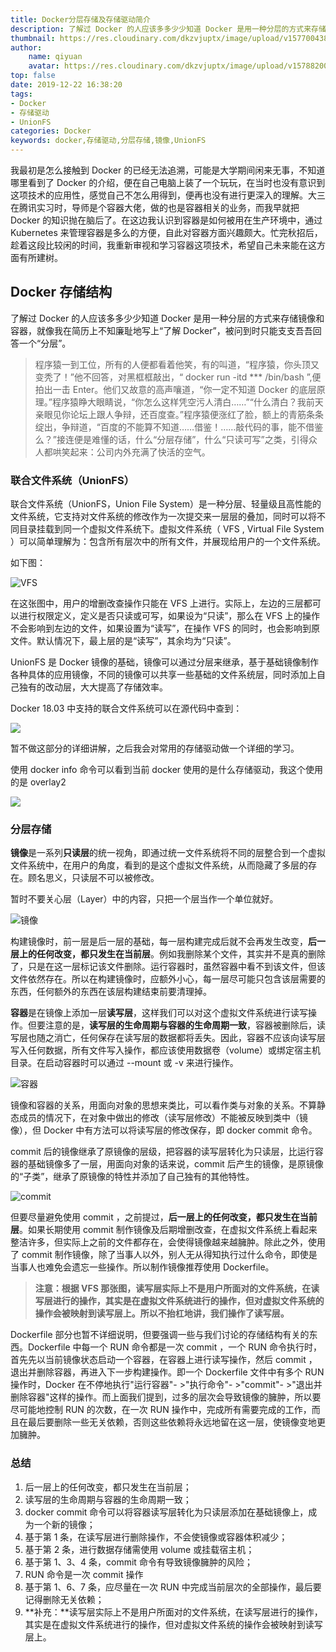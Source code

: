 ```yaml
---
title: Docker分层存储及存储驱动简介
description: 了解过 Docker 的人应该多多少少知道 Docker 是用一种分层的方式来存储镜像和容器。本文主要简单介绍了 Docker 存储结构，以及在这种存储结构下对使用 Docker 的各种建议等。
thumbnail: https://res.cloudinary.com/dkzvjuptx/image/upload/v1577004386/Docker%E5%88%86%E5%B1%82%E5%AD%98%E5%82%A8%E5%8F%8A%E5%AD%98%E5%82%A8%E9%A9%B1%E5%8A%A8%E7%AE%80%E4%BB%8B/docker_fjs2xj.jpg
author: 
	name: qiyuan
	avatar: https://res.cloudinary.com/dkzvjuptx/image/upload/v1578820041/info/favicon_s4pmzz.jpg
top: false
date: 2019-12-22 16:38:20
tags: 
- Docker
- 存储驱动
- UnionFS
categories: Docker
keywords: docker,存储驱动,分层存储,镜像,UnionFS
---
```


我最初是怎么接触到 Docker 的已经无法追溯，可能是大学期间闲来无事，不知道哪里看到了 Docker 的介绍，便在自己电脑上装了一个玩玩，在当时也没有意识到这项技术的应用性，感觉自己不怎么用得到，便再也没有进行更深入的理解。大三在腾讯实习时，导师是个容器大佬，做的也是容器相关的业务，而我早就把 Docker 的知识抛在脑后了。在这边我认识到容器是如何被用在生产环境中，通过 Kubernetes 来管理容器是多么的方便，自此对容器方面兴趣颇大。忙完秋招后，趁着这段比较闲的时间，我重新审视和学习容器这项技术，希望自己未来能在这方面有所建树。



## Docker 存储结构

了解过 Docker 的人应该多多少少知道 Docker 是用一种分层的方式来存储镜像和容器，就像我在简历上不知廉耻地写上“了解 Docker”，被问到时只能支支吾吾回答一个“分层”。

> 程序猿一到工位，所有的人便都看着他笑，有的叫道，“程序猿，你头顶又变秃了！”他不回答，对黑框框敲出，“ docker run -itd *** /bin/bash ”,便拍出一击 Enter。他们又故意的高声嚷道，“你一定不知道 Docker 的底层原理。”程序猿睁大眼睛说，“你怎么这样凭空污人清白……”“什么清白？我前天亲眼见你论坛上跟人争辩，还百度查。”程序猿便涨红了脸，额上的青筋条条绽出，争辩道，“百度的不能算不知道……借鉴！……敲代码的事，能不借鉴么？”接连便是难懂的话，什么“分层存储”，什么“只读可写”之类，引得众人都哄笑起来：公司内外充满了快活的空气。 

### 联合文件系统（UnionFS）

联合文件系统（UnionFS，Union File System）是一种分层、轻量级且高性能的文件系统，它支持对文件系统的修改作为一次提交来一层层的叠加，同时可以将不同目录挂载到同一个虚拟文件系统下。虚拟文件系统（ VFS , Virtual File System ）可以简单理解为：包含所有层次中的所有文件，并展现给用户的一个文件系统。

如下图：

![VFS](https://res.cloudinary.com/dkzvjuptx/image/upload/v1577027611/Docker分层存储及存储驱动简介/6_pydxuh.png) 

在这张图中，用户的增删改查操作只能在 VFS 上进行。实际上，左边的三层都可以进行权限定义，定义是否只读或可写，如果设为“只读”，那么在 VFS 上的操作不会影响到左边的文件，如果设置为“读写”，在操作 VFS 的同时，也会影响到原文件。默认情况下，最上层的是“读写”，其余均为“只读”。

UnionFS 是 Docker 镜像的基础，镜像可以通过分层来继承，基于基础镜像制作各种具体的应用镜像，不同的镜像可以共享一些基础的文件系统层，同时添加上自己独有的改动层，大大提高了存储效率。

Docker 18.03 中支持的联合文件系统可以在源代码中查到：

![](https://res.cloudinary.com/dkzvjuptx/image/upload/v1577007753/Docker分层存储及存储驱动简介/1_s5oogw.png) 

暂不做这部分的详细讲解，之后我会对常用的存储驱动做一个详细的学习。

使用 docker info 命令可以看到当前 docker 使用的是什么存储驱动，我这个使用的是 overlay2

![](https://res.cloudinary.com/dkzvjuptx/image/upload/v1577009287/Docker分层存储及存储驱动简介/2_s0vj6o.png) 

### 分层存储

**镜像**是一系列**只读层**的统一视角，即通过统一文件系统将不同的层整合到一个虚拟文件系统中，在用户的角度，看到的是这个虚拟文件系统，从而隐藏了多层的存在。顾名思义，只读层不可以被修改。

暂时不要关心层（Layer）中的内容，只把一个层当作一个单位就好。

![镜像](https://res.cloudinary.com/dkzvjuptx/image/upload/v1577024854/Docker分层存储及存储驱动简介/3_oze8pq.png) 

构建镜像时，前一层是后一层的基础，每一层构建完成后就不会再发生改变，**后一层上的任何改变，都只发生在当前层**。例如我删除某个文件，其实并不是真的删除了，只是在这一层标记该文件删除。运行容器时，虽然容器中看不到该文件，但该文件依然存在。所以在构建镜像时，应额外小心，每一层尽可能只包含该层需要的东西，任何额外的东西在该层构建结束前要清理掉。

**容器**是在镜像上添加一层**读写层**，这样我们可以对这个虚拟文件系统进行读写操作。但要注意的是，**读写层的生命周期与容器的生命周期一致**，容器被删除后，读写层也随之消亡，任何保存在读写层的数据都将丢失。因此，容器不应该向读写层写入任何数据，所有文件写入操作，都应该使用数据卷（volume）或绑定宿主机目录。在启动容器时可以通过 --mount 或 -v 来进行操作。

![容器](https://res.cloudinary.com/dkzvjuptx/image/upload/v1577024854/Docker分层存储及存储驱动简介/4_nd3c5k.png) 

镜像和容器的关系，用面向对象的思想来类比，可以看作类与对象的关系。不算静态成员的情况下，在对象中做出的修改（读写层修改）不能被反映到类中（镜像），但 Docker 中有方法可以将读写层的修改保存，即 docker commit 命令。

commit 后的镜像继承了原镜像的层级，把容器的读写层转化为只读层，比运行容器的基础镜像多了一层，用面向对象的话来说，commit 后产生的镜像，是原镜像的“子类”，继承了原镜像的特性并添加了自己独有的其他特性。

![commit](https://res.cloudinary.com/dkzvjuptx/image/upload/v1577024855/Docker分层存储及存储驱动简介/5_oafumm.png) 

但要尽量避免使用 commit ，之前提过，**后一层上的任何改变，都只发生在当前层**。如果长期使用 commit 制作镜像及后期增删改查，在虚拟文件系统上看起来整洁许多，但实际上之前的文件都存在，会使得镜像越来越臃肿。除此之外，使用了 commit 制作镜像，除了当事人以外，别人无从得知执行过什么命令，即使是当事人也难免会遗忘一些操作。所以制作镜像推荐使用 Dockerfile。

> **注意：根据 VFS 那张图，读写层实际上不是用户所面对的文件系统，在读写层进行的操作，其实是在虚拟文件系统进行的操作，但对虚拟文件系统的操作会被映射到读写层上。所以不抬杠地讲，我们操作了读写层。**

Dockerfile 部分也暂不详细说明，但要强调一些与我们讨论的存储结构有关的东西。Dockerfile 中每一个 RUN 命令都是一次 commit ，一个 RUN 命令执行时，首先先以当前镜像状态启动一个容器，在容器上进行读写操作，然后 commit ，退出并删除容器，再进入下一步构建操作。即一个 Dockerfile 文件中有多个 RUN 操作时，Docker 在不停地执行"运行容器"- >"执行命令"- >"commit"- >"退出并删除容器"这样的操作。而上面我们提到，过多的层次会导致镜像的臃肿，所以要尽可能地控制 RUN 的次数，在一次 RUN 操作中，完成所有需要完成的工作，而且在最后要删除一些无关依赖，否则这些依赖将永远地留在这一层，使镜像变地更加臃肿。

### 总结

1. 后一层上的任何改变，都只发生在当前层；
2. 读写层的生命周期与容器的生命周期一致；
3. docker commit 命令可以将容器读写层转化为只读层添加在基础镜像上，成为一个新的镜像；
4. 基于第 1 条，在读写层进行删除操作，不会使镜像或容器体积减少；
5. 基于第 2 条，进行数据存储需使用 volume 或挂载宿主机；
6. 基于第 1、3、4 条，commit 命令有导致镜像臃肿的风险；
7. RUN 命令是一次 commit 操作
8. 基于第 1、6、7 条，应尽量在一次 RUN 中完成当前层次的全部操作，最后要记得删除无关依赖；
9. **补充：**读写层实际上不是用户所面对的文件系统，在读写层进行的操作，其实是在虚拟文件系统进行的操作，但对虚拟文件系统的操作会被映射到读写层上。